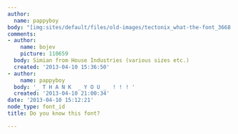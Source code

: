 ```yaml
---
author:
  name: pappyboy
body: "[img:sites/default/files/old-images/tectonix_what-the-font_3668.jpg]\r\n\r\n"
comments:
- author:
    name: bojev
    picture: 110659
  body: Simian from House Industries (various sizes etc.)
  created: '2013-04-10 15:36:50'
- author:
    name: pappyboy
  body: '_ T H A N K  _ Y O U _  ! ! ! '
  created: '2013-04-10 21:00:34'
date: '2013-04-10 15:12:21'
node_type: font_id
title: Do you know this font?

---
```

